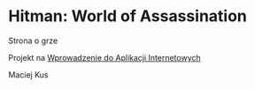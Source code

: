 # Hitman: World of Assassination
Strona o grze

Projekt na [Wprowadzenie do Aplikacji Internetowych](https://github.com/Kus-Kus16/Wprowadzenie-do-Aplikacji-Internetowych)

Maciej Kus
